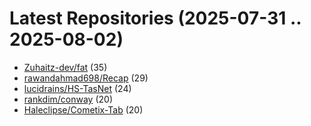 # Latest Repositories (2025-07-31 .. 2025-08-02)

- [Zuhaitz-dev/fat](https://github.com/Zuhaitz-dev/fat) (35)
- [rawandahmad698/Recap](https://github.com/rawandahmad698/Recap) (29)
- [lucidrains/HS-TasNet](https://github.com/lucidrains/HS-TasNet) (24)
- [rankdim/conway](https://github.com/rankdim/conway) (20)
- [Haleclipse/Cometix-Tab](https://github.com/Haleclipse/Cometix-Tab) (20)
